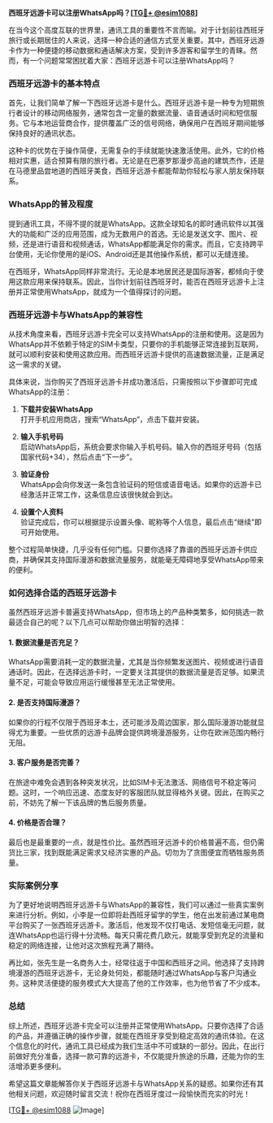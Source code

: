 **西班牙远游卡可以注册WhatsApp吗？[[TG💪+ @esim1088](https://t.me/s/esim1088)]**

在当今这个高度互联的世界里，通讯工具的重要性不言而喻。对于计划前往西班牙旅行或长期居住的人来说，选择一种合适的通信方式至关重要。其中，西班牙远游卡作为一种便捷的移动数据和通话解决方案，受到许多游客和留学生的青睐。然而，有一个问题常常困扰着大家：西班牙远游卡可以注册WhatsApp吗？

### 西班牙远游卡的基本特点

首先，让我们简单了解一下西班牙远游卡是什么。西班牙远游卡是一种专为短期旅行者设计的移动网络服务，通常包含一定量的数据流量、语音通话时间和短信服务。它与本地运营商合作，提供覆盖广泛的信号网络，确保用户在西班牙期间能够保持良好的通讯状态。

这种卡的优势在于操作简便，无需复杂的手续就能快速激活使用。此外，它的价格相对实惠，适合预算有限的旅行者。无论是在巴塞罗那漫步高迪的建筑杰作，还是在马德里品尝地道的西班牙美食，西班牙远游卡都能帮助你轻松与家人朋友保持联系。

### WhatsApp的普及程度

提到通讯工具，不得不提的就是WhatsApp。这款全球知名的即时通讯软件以其强大的功能和广泛的应用范围，成为无数用户的首选。无论是发送文字、图片、视频，还是进行语音和视频通话，WhatsApp都能满足你的需求。而且，它支持跨平台使用，无论你使用的是iOS、Android还是其他操作系统，都可以无缝连接。

在西班牙，WhatsApp同样非常流行。无论是本地居民还是国际游客，都倾向于使用这款应用来保持联系。因此，当你计划前往西班牙时，能否在西班牙远游卡上注册并正常使用WhatsApp，就成为一个值得探讨的问题。

### 西班牙远游卡与WhatsApp的兼容性

从技术角度来看，西班牙远游卡完全可以支持WhatsApp的注册和使用。这是因为WhatsApp并不依赖于特定的SIM卡类型，只要你的手机能够正常连接到互联网，就可以顺利安装和使用这款应用。而西班牙远游卡提供的高速数据流量，正是满足这一需求的关键。

具体来说，当你购买了西班牙远游卡并成功激活后，只需按照以下步骤即可完成WhatsApp的注册：

1. **下载并安装WhatsApp**  
   打开手机应用商店，搜索“WhatsApp”，点击下载并安装。

2. **输入手机号码**  
   启动WhatsApp后，系统会要求你输入手机号码。输入你的西班牙号码（包括国家代码+34），然后点击“下一步”。

3. **验证身份**  
   WhatsApp会向你发送一条包含验证码的短信或语音电话。如果你的远游卡已经激活并正常工作，这条信息应该很快就会到达。

4. **设置个人资料**  
   验证完成后，你可以根据提示设置头像、昵称等个人信息，最后点击“继续”即可开始使用。

整个过程简单快捷，几乎没有任何门槛。只要你选择了靠谱的西班牙远游卡供应商，并确保其支持国际漫游和数据流量服务，就能毫无障碍地享受WhatsApp带来的便利。

### 如何选择合适的西班牙远游卡

虽然西班牙远游卡普遍支持WhatsApp，但市场上的产品种类繁多，如何挑选一款最适合自己的呢？以下几点可以帮助你做出明智的选择：

#### 1. 数据流量是否充足？
WhatsApp需要消耗一定的数据流量，尤其是当你频繁发送图片、视频或进行语音通话时。因此，在选择远游卡时，一定要关注其提供的数据流量是否足够。如果流量不足，可能会导致应用运行缓慢甚至无法正常使用。

#### 2. 是否支持国际漫游？
如果你的行程不仅限于西班牙本土，还可能涉及周边国家，那么国际漫游功能就显得尤为重要。一些优质的远游卡品牌会提供跨境漫游服务，让你在欧洲范围内畅行无阻。

#### 3. 客户服务是否完善？
在旅途中难免会遇到各种突发状况，比如SIM卡无法激活、网络信号不稳定等问题。这时，一个响应迅速、态度友好的客服团队就显得格外关键。因此，在购买之前，不妨先了解一下该品牌的售后服务质量。

#### 4. 价格是否合理？
最后也是最重要的一点，就是性价比。虽然西班牙远游卡的价格普遍不高，但仍需货比三家，找到既能满足需求又经济实惠的产品。切勿为了贪图便宜而牺牲服务质量。

### 实际案例分享

为了更好地说明西班牙远游卡与WhatsApp的兼容性，我们可以通过一些真实案例来进行分析。例如，小李是一位即将赴西班牙留学的学生，他在出发前通过某电商平台购买了一张西班牙远游卡。激活后，他发现不仅打电话、发短信毫无问题，就连WhatsApp也运行得十分流畅。每天只需花费几欧元，就能享受到充足的流量和稳定的网络连接，让他对这次旅程充满了期待。

再比如，张先生是一名商务人士，经常往返于中国和西班牙之间。他选择了支持跨境漫游的西班牙远游卡，无论身处何处，都能随时通过WhatsApp与客户沟通业务。这种灵活便捷的服务模式大大提高了他的工作效率，也为他节省了不少成本。

### 总结

综上所述，西班牙远游卡完全可以注册并正常使用WhatsApp。只要你选择了合适的产品，并遵循正确的操作步骤，就能在西班牙享受到稳定高效的通讯体验。在这个信息化的时代，通讯工具已经成为我们生活中不可或缺的一部分。因此，在出行前做好充分准备，选择一款可靠的远游卡，不仅能提升旅途的乐趣，还能为你的生活增添更多便利。

希望这篇文章能解答你关于西班牙远游卡与WhatsApp关系的疑惑。如果你还有其他相关问题，欢迎随时留言交流！祝你在西班牙度过一段愉快而充实的时光！

[[TG💪+ @esim1088](https://t.me/s/esim1088) ![Image](https://i.postimg.cc/4NQfJmqS/Snipaste-2025-05-13-00-14-12.png)]